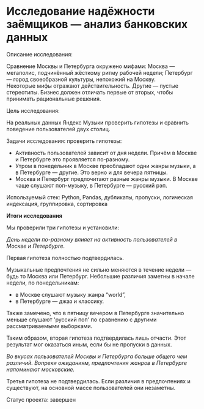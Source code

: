 # Исследование надёжности заёмщиков — анализ банковских данных


Описание исследования:

Сравнение Москвы и Петербурга окружено мифами:
Москва — мегаполис, подчинённый жёсткому ритму рабочей недели;
Петербург — город своеобразной культуры, непохожий на Москву.    
Некоторые мифы отражают действительность. Другие — пустые стереотипы. Бизнес должен отличать первые от вторых, чтобы принимать рациональные решения.


Цель исследования:

На реальных данных Яндекс Музыки проверить гипотезы и сравнить поведение пользователей двух столиц.


Задачи исследования: проверить гипотезы:

- Активность пользователей зависит от дня недели. Причём в Москве и Петербурге это проявляется по-разному.
- Утром в понедельник в Москве преобладают одни жанры музыки, а в Петербурге — другие. Это верно и для вечера пятницы.
- Москва и Петербург предпочитают разные жанры музыки. В Москве чаще слушают поп-музыку, в Петербурге — русский рэп.


Используемый стек: Python, Pandas, дубликаты, пропуски, логическая индексация, группировка, сортировка



**Итоги исследования**

Мы проверили три гипотезы и установили:

*День недели по-разному влияет на активность пользователей в Москве и Петербурге.*

Первая гипотеза полностью подтвердилась.

Музыкальные предпочтения не сильно меняются в течение недели — будь то Москва или Петербург. Небольшие различия заметны в начале недели, по понедельникам:

* в Москве слушают музыку жанра “world”,
* в Петербурге — джаз и классику.

Также замечено, что в пятницу вечером в Петербурге значительно меньше слушают 'русский поп' по сравнению с другими рассматриваемыми выборками.

Таким образом, вторая гипотеза подтвердилась лишь отчасти. Этот результат мог оказаться иным, если бы не пропуски в данных.

*Во вкусах пользователей Москвы и Петербурга больше общего чем различий. Вопреки ожиданиям, предпочтения жанров в Петербурге напоминают московские.*

Третья гипотеза не подтвердилась. Если различия в предпочтениях и существуют, на основной массе пользователей они незаметны.



Статус проекта: завершен

